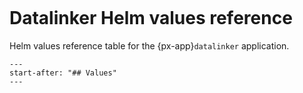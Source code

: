 ```{px-app-values} datalinker
```

# Datalinker Helm values reference

Helm values reference table for the {px-app}`datalinker` application.

```{include} ../../../applications/datalinker/README.md
---
start-after: "## Values"
---
```
